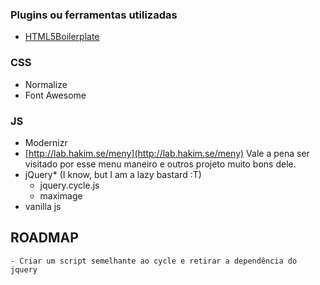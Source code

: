 ### Plugins ou ferramentas utilizadas

- [HTML5Boilerplate](https://html5boilerplate.com/)

### CSS
- Normalize
- Font Awesome

### JS
- Modernizr
- [http://lab.hakim.se/meny](http://lab.hakim.se/meny) Vale a pena ser visitado por esse menu maneiro e outros projeto muito bons dele.
- jQuery* (I know, but I am a lazy bastard :T) 
	* jquery.cycle.js
	* maximage
- vanilla js

## ROADMAP
	- Criar um script semelhante ao cycle e retirar a dependência do jquery